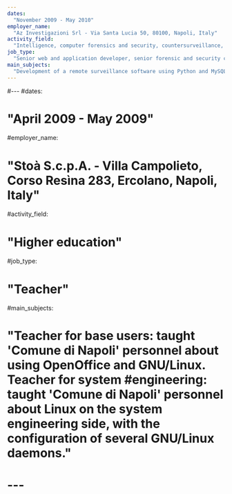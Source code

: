 ```yaml
---
dates:
  "November 2009 - May 2010"
employer_name:
  "Az Investigazioni Srl - Via Santa Lucia 50, 80100, Napoli, Italy"
activity_field:
  "Intelligence, computer forensics and security, countersurveillance, personal investigations"
job_type:
  "Senior web and application developer, senior forensic and security consultant"
main_subjects:
  "Development of a remote surveillance software using Python and MySQL (subject to a non-disclosure agreement; no further details available), penetration and risk management tests."
---
```


#---
#dates:
#  "April 2009 - May 2009"
#employer_name:
#  "Stoà S.c.p.A. - Villa Campolieto, Corso Resìna 283, Ercolano, Napoli, Italy"
#activity_field:
#  "Higher education"
#job_type:
#  "Teacher"
#main_subjects:
#  "Teacher for base users: taught 'Comune di Napoli' personnel about using OpenOffice and GNU/Linux.<br />Teacher for system #engineering: taught 'Comune di Napoli' personnel about Linux on the system engineering side, with the configuration of several GNU/Linux daemons."
#  ---
